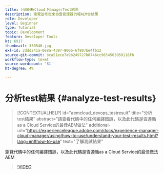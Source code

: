```yaml
---
title: 分AEM析Cloud ManagerTest結果
description: 瀏覽並修復來自雲管理器的報AEM告結果
role: Developer
level: Beginner
type: Tutorial
topic: Development
feature: Developer Tools
kt: 6917
thumbnail: 330540.jpg
exl-id: 2ddd241a-0e8a-4397-8006-6f807be4fb12
source-git-commit: bca51ece7a9b249727b8746cc9654503059116fb
workflow-type: tm+mt
source-wordcount: '81'
ht-degree: 4%

---
```


# 分析test結果 {#analyze-test-results}

>[!CONTEXTUALHELP]
>id="aemcloud_devops_testresult"
>title="分析test結果"
>abstract="請查看代碼中的任何編譯錯誤，以及此代碼是否遵循as a Cloud Service的最佳AEM做法"
>additional-url="https://experienceleague.adobe.com/docs/experience-manager-cloud-manager/using/how-to-use/understand-your-test-results.html?lang=en#how-to-use" text="了解測試結果"

瀏覽代碼中的任何編譯錯誤，以及此代碼是否遵循as a Cloud Service的最佳做法AEM

>[!VIDEO](https://video.tv.adobe.com/v/330540/?quality=12&learn=on)
